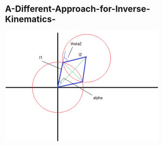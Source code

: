 # A-Different-Approach-for-Inverse-Kinematics-
![alt text](https://raw.githubusercontent.com/Attaras/A-Different-Approach-for-Inverse-Kinematics-/master/Algo%20desc.png)
